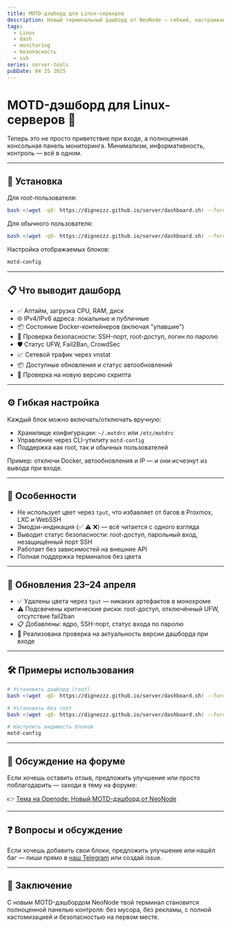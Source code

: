 ```yaml
---
title: MOTD-дэшборд для Linux-серверов
description: Новый терминальный дашборд от NeoNode — гибкий, настраиваемый, с полной поддержкой безопасности и автопроверкой версий.
tags:
  - Linux
  - dash
  - monitoring
  - безопасность
  - ssh
series: server-tools
pubDate: 04 25 2025
---
```


# MOTD-дэшборд для Linux-серверов 🧩

Теперь это не просто приветствие при входе, а полноценная консольная панель мониторинга. Минимализм, информативность, контроль — всё в одном.

---

## 🔧 Установка

Для root-пользователя:

```bash
bash <(wget -qO- https://dignezzz.github.io/server/dashboard.sh) --force
```

Для обычного пользователя:

```bash
bash <(wget -qO- https://dignezzz.github.io/server/dashboard.sh) --force --not-root
```

Настройка отображаемых блоков:

```bash
motd-config
```

---

## 📋 Что выводит дашборд

- ✅ Аптайм, загрузка CPU, RAM, диск
- 🌐 IPv4/IPv6 адреса: локальные и публичные
- 📦 Состояние Docker-контейнеров (включая "упавшие")
- 🔐 Проверка безопасности: SSH-порт, root-доступ, логин по паролю
- 🛡️ Статус UFW, Fail2Ban, CrowdSec
- 📈 Сетевой трафик через vnstat
- 📦 Доступные обновления и статус автообновлений
- 🔄 Проверка на новую версию скрипта

---

## ⚙️ Гибкая настройка

Каждый блок можно включать/отключать вручную:

- Хранилище конфигурации: `~/.motdrc` или `/etc/motdrc`
- Управление через CLI-утилиту `motd-config`
- Поддержка как root, так и обычных пользователей

Пример: отключи Docker, автообновления и IP — и они исчезнут из вывода при входе.

---

## 🧠 Особенности

- Не использует цвет через `tput`, что избавляет от багов в Proxmox, LXC и WebSSH
- Эмодзи-индикация (✅ ⚠️ ❌) — всё читается с одного взгляда
- Выводит статус безопасности: root-доступ, парольный вход, незащищённый порт SSH
- Работает без зависимостей на внешние API
- Полная поддержка терминалов без цвета

---

## 📝 Обновления 23–24 апреля

- ✅ Удалены цвета через `tput` — никаких артефактов в монохроме
- ⚠️ Подсвечены критические риски: root-доступ, отключённый UFW, отсутствие fail2ban
- 📋 Добавлены: ядро, SSH-порт, статус входа по паролю
- 🔄 Реализована проверка на актуальность версии дашборда при входе

---

## 🛠 Примеры использования

```bash
# Установить дашборд (root)
bash <(wget -qO- https://dignezzz.github.io/server/dashboard.sh) --force

# Установить без root
bash <(wget -qO- https://dignezzz.github.io/server/dashboard.sh) --force --not-root

# Настроить видимость блоков
motd-config
```

---

## 💬 Обсуждение на форуме

Если хочешь оставить отзыв, предложить улучшение или просто поблагодарить — заходи в тему на форуме:

👉 [Тема на Openode: Новый MOTD-дэшборд от NeoNode](https://openode.xyz/topic/1529-novyy-motd-deshbord-ot-neonode/)

---

## ❓ Вопросы и обсуждение

Если хочешь добавить свои блоки, предложить улучшение или нашёл баг — пиши прямо в [наш Telegram](https://t.me/gig_ovh) или создай issue.

---

## 🎯 Заключение

С новым MOTD-дэшбордом NeoNode твой терминал становится полноценной панелью контроля: без мусора, без рекламы, с полной кастомизацией и безопасностью на первом месте.


